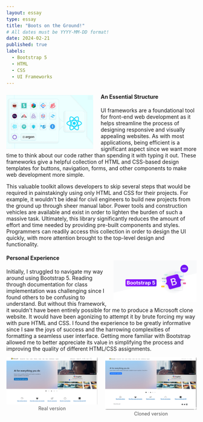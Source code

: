 ```yaml
---
layout: essay
type: essay
title: "Boots on the Ground!"
# All dates must be YYYY-MM-DD format!
date: 2024-02-21
published: true
labels:
  - Bootstrap 5
  - HTML
  - CSS
  - UI Frameworks
---
```

<!-- Padding for space between sections-->
<div>
    <p class="pt-1"></p>
</div>

<div style="float: left; margin-right: 20px; padding-top: 10px">
  <img width="230px" class="rounded" src="/essays/img/boots-on-the-ground/ui_frameworks.jpg"> 
</div>

#### An Essential Structure
UI frameworks are a foundational tool for front-end web development as it helps streamline the process of designing responsive and visually appealing websites. As with most applications, being efficient is a significant aspect since we want more time to think about our code rather than spending it with typing it out. These frameworks give a helpful collection of HTML and CSS-based design templates for buttons, navigation, forms, and other components to make web development more simple. 

This valuable toolkit allows developers to skip several steps that would be required in painstakingly using only HTML and CSS for their projects. For example, it wouldn't be ideal for civil engineers to build new projects from the ground up through sheer manual labor. Power tools and construction vehicles are available and exist in order to lighten the burden of such a massive task. Ultimately, this library significantly reduces the amount of effort and time needed by providing pre-built components and styles. Programmers can readily access this collection in order to design the UI quickly, with more attention brought to the top-level design and functionality. 

<!-- Padding for space between sections-->
<div>
    <p class="pt-1"></p>
</div>

<div style="float: right; margin-left: 15px; padding-top: 20px">
  <img width="220px" class="rounded" src="/essays/img/boots-on-the-ground/bootstrap_5.png"> 
</div>

#### Personal Experience
Initially, I struggled to navigate my way around using Bootstrap 5. Reading through documentation for class implementation was challenging since I found others to be confusing to understand. But without this framework, it wouldn't have been entirely possible for me to produce a Microsoft clone website. It would have been agonizing to attempt it by brute forcing my way with pure HTML and CSS. I found the experience to be greatly informative since I saw the joys of success and the harrowing complexities of formatting a seamless user interface. Getting more familiar with Bootstrap allowed me to better appreciate its value in simplifying the process and improving the quality of different HTML/CSS assignments. 

<!-- Padding for space between sections-->
<div>
    <p class="pt-3"></p>
</div>

<div style="display: flex; justify-content: center; gap: 20px; margin-top: 10px;">
  <figure style="text-align: center; margin: 0;">
    <a href="/essays/img/boots-on-the-ground/real microsoft.PNG" target="_blank" rel="noopener">
      <img
        width="550"
        class="rounded"
        src="/essays/img/boots-on-the-ground/real microsoft.PNG"
        alt="Real version">
    </a>
    <figcaption style="font-size: 0.9em; color: #555;">
      Real version
    </figcaption>
  </figure>

  <figure style="text-align: center; margin: 0;">
    <a href="/essays/img/boots-on-the-ground/microsoft clone.PNG" target="_blank" rel="noopener">
      <img
        width="550"
        class="rounded"
        src="/essays/img/boots-on-the-ground/microsoft clone.PNG"
        alt="Cloned version">
    </a>
    <figcaption style="font-size: 0.9em; color: #555;">
      Cloned version
    </figcaption>
  </figure>
</div>
